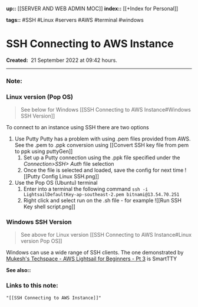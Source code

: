 **up::** [[SERVER AND WEB ADMIN MOC]]
**index::** [[+Index for Personal]]
 

**tags::** #SSH #Linux #servers #AWS #terminal #windows

# SSH Connecting to AWS Instance

**Created:**  21 September 2022 at  09:42 hours.

___
### Note:

### Linux version (Pop OS)
>See below for Windows [[SSH Connecting to AWS Instance#Windows SSH Version]]
 
 To connect to an instance using SSH there are two options
1. Use Putty
   Putty has a problem with using .pem files provided from AWS. See the .pem to .ppk conversion using [[Convert SSH key file from pem to ppk using puttyGen]]
   1. Set up a Putty connection using the .ppk file specified under the *Connection>SSH> Auth* file selection
   2. Once the file is selected and loaded, save the config for next time
      ![[Putty Config Linux SSH.png]]
2. Use the Pop OS (Ubuntu) terminal
	1. Enter into a terminal the following command
	   	   ``` ssh -i LightsailDefaultKey-ap-southeast-2.pem bitnami@13.54.70.251 	```
	2. Right click and select run on the .sh file - for example
	   ![[Run SSH Key shell script.png]]

		
### Windows SSH Version
>See above for Linux version [[SSH Connecting to AWS Instance#Linux version Pop OS]]

Windows can use a wide range of SSH clients. The one demonstrated by [Mukesh's Techspace - AWS Lightsail for Beginners - Pt 3](https://www.youtube.com/watch?v=l_VpA3cmXRg) is SmartTTY

**See also::** 

### Links to this note:
```query
"[[SSH Connecting to AWS Instance]]"
```

